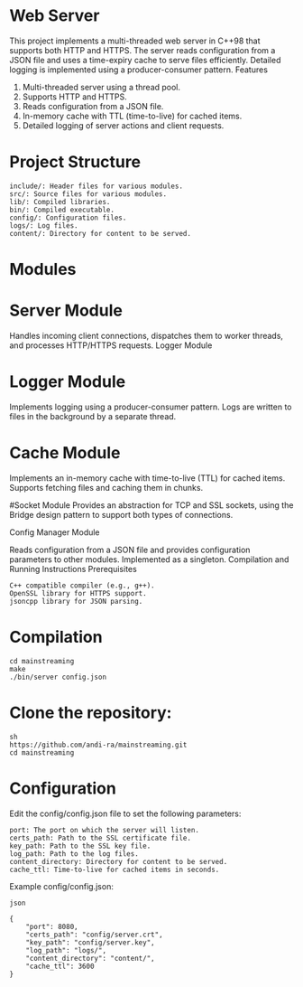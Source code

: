 # Web Server

This project implements a multi-threaded web server in C++98 that supports both HTTP and HTTPS. The server reads configuration from a JSON file and uses a time-expiry cache to serve files efficiently. Detailed logging is implemented using a producer-consumer pattern.
Features

1. Multi-threaded server using a thread pool.
2. Supports HTTP and HTTPS.
3. Reads configuration from a JSON file.
4. In-memory cache with TTL (time-to-live) for cached items.
5. Detailed logging of server actions and client requests.

# Project Structure

    include/: Header files for various modules.
    src/: Source files for various modules.
    lib/: Compiled libraries.
    bin/: Compiled executable.
    config/: Configuration files.
    logs/: Log files.
    content/: Directory for content to be served.

# Modules
# Server Module

Handles incoming client connections, dispatches them to worker threads, and processes HTTP/HTTPS requests.
Logger Module
# Logger Module
Implements logging using a producer-consumer pattern. Logs are written to files in the background by a separate thread.

# Cache Module
Implements an in-memory cache with time-to-live (TTL) for cached items. Supports fetching files and caching them in chunks.

#Socket Module
Provides an abstraction for TCP and SSL sockets, using the Bridge design pattern to support both types of connections.

Config Manager Module

Reads configuration from a JSON file and provides configuration parameters to other modules. Implemented as a singleton.
Compilation and Running Instructions
Prerequisites

    C++ compatible compiler (e.g., g++).
    OpenSSL library for HTTPS support.
    jsoncpp library for JSON parsing.

# Compilation
    cd mainstreaming
    make
    ./bin/server config.json 
# Clone the repository:

    sh
    https://github.com/andi-ra/mainstreaming.git
    cd mainstreaming

# Configuration

Edit the config/config.json file to set the following parameters:

    port: The port on which the server will listen.
    certs_path: Path to the SSL certificate file.
    key_path: Path to the SSL key file.
    log_path: Path to the log files.
    content_directory: Directory for content to be served.
    cache_ttl: Time-to-live for cached items in seconds.

Example config/config.json:

    json

    {
        "port": 8080,
        "certs_path": "config/server.crt",
        "key_path": "config/server.key",
        "log_path": "logs/",
        "content_directory": "content/",
        "cache_ttl": 3600
    }
